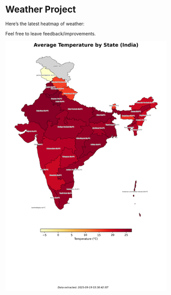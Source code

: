 # Weather Project

Here’s the latest heatmap of weather:

Feel free to leave feedback/improvements.

![India Heatmap](docs/assets/india_heatmap.png?v=CC810C)
